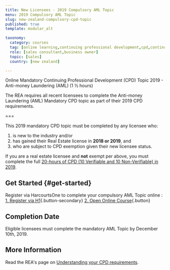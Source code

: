 ```yaml
---
title: New Licensees - 2019 Compulsory AML Topic
menu: 2019 Compulsory AML Topic
slug: new-zealand-compulsory-cpd-topic
published: true
template: modular_alt

taxonomy:
  category: courses
  tag: [online learning,continuing professional development,cpd,continuing education,ce]
  role: [sales consultant,business owner]
  topic: [sales]
  country: [new zealand]

---
```


Online Mandatory Continuing Professional Development (CPD) Topic 2019 - Anti-money Laundering (AML) (1 &frac12; hours)
 
The REA requires all recent licensees to complete the Anti-money Laundering (AML) Mandatory CPD topic as part of their 2019 CPD requirements.

===
 
This 2019 mandatory CPD topic must be completed by any licensee who:
 
1. is new to the industry and/or
2. has gained their Real Estate license in **2018 or 2019**, and
3. who are subject to CPD exemption given their new licensee status.
 
If you are a real estate licensee and **not** exempt per above, you must complete the full [20-hours of CPD (10 Verifiable and 10 Non-Verifiable) in 2019](/qualifications/new-zealand/new-zealand-continuing-professional-development).

## Get Started {#get-started}

Register via HarcourtsOne to complete your compulsory AML Topic online
: [1. Register via H1](http://one.harcourts.co.nz/Academy/RegistrationWizard.aspx?id2=6800){.button-secondary} [2. Open Online Course](http://www.academyrealestatetraining.com/nz/moodle/course/view.php?id=188&noprocess){.button}

## Completion Date
Eligible licensees must complete the mandatory AML Topic by December 10th, 2019.

## More Information
Read the REA's page on [Understanding your CPD requirements](https://www.rea.govt.nz/real-estate-professionals/education-and-obligations/understanding-your-cpd-requirements/).
